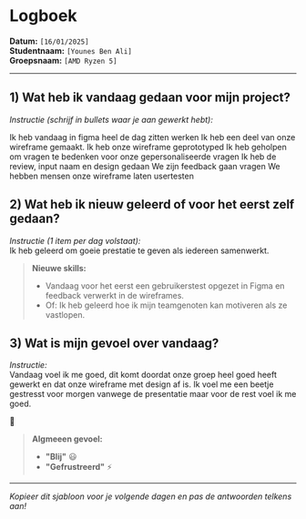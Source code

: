 # Logboek

**Datum:** `[16/01/2025]`  
**Studentnaam:** `[Younes Ben Ali]`  
**Groepsnaam:** `[AMD Ryzen 5]`

---

## 1) Wat heb ik vandaag gedaan voor mijn project?

_Instructie (schrijf in bullets waar je aan gewerkt hebt):_

Ik heb vandaag in figma heel de dag zitten werken
Ik heb een deel van onze wireframe gemaakt.
Ik heb onze wireframe geprototyped
Ik heb geholpen om vragen te bedenken voor onze gepersonaliseerde vragen
Ik heb de review, input naam en design gedaan
We zijn feedback gaan vragen
We hebben mensen onze wireframe laten usertesten

## 2) Wat heb ik nieuw geleerd of voor het eerst zelf gedaan?

_Instructie (1 item per dag volstaat):_  
Ik heb geleerd om goeie prestatie te geven als iedereen samenwerkt.

> **Nieuwe skills:**
>
> - Vandaag voor het eerst een gebruikerstest opgezet in Figma en feedback verwerkt in de wireframes.
> - Of: Ik heb geleerd hoe ik mijn teamgenoten kan motiveren als ze vastlopen.

## 3) Wat is mijn gevoel over vandaag?

_Instructie:_  
Vandaag voel ik me goed, dit komt doordat onze groep heel goed heeft gewerkt en dat onze wireframe met design af is. Ik voel me een beetje gestresst voor morgen vanwege de presentatie maar voor de rest
voel ik me goed. 

🙂

> **Algmeeen gevoel:**
>
> - **"Blij"** :smiley:
> - **"Gefrustreerd"** :zap:

---

_Kopieer dit sjabloon voor je volgende dagen en pas de antwoorden telkens aan!_
